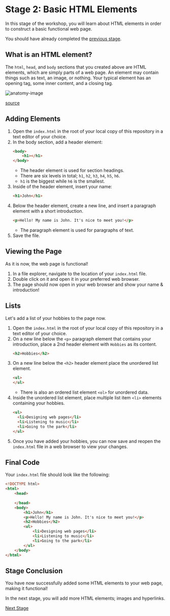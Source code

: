# Stage 2: Basic HTML Elements
In this stage of the workshop, you will learn about HTML elements in order to construct a basic functional web page.

You should have already completed the [previous stage](./stage1.md).

## What is an HTML element?
The ``html``, ``head``, and ``body`` sections that you created above are HTML elements, which are simply parts of a web page. An element may contain things such as text, an image, or nothing. Your typical element has an opening tag, some inner content, and a closing tag.

![anatomy-image](https://developer.mozilla.org/en-US/docs/Glossary/Element/anatomy-of-an-html-element.png)

[source](https://developer.mozilla.org/en-US/docs/Glossary/Element)

## Adding Elements
1. Open the ``index.html`` in the root of your local copy of this repository in a text editor of your choice.
2. In the body section, add a header element:
   ```html
   <body>
       <h1></h1>
   </body>
   ```
   - The header element is used for section headings.
   - There are six levels in total; ``h1``, ``h2``, ``h3``, ``h4``, ``h5``, ``h6``.
   - ``h1`` is the biggest while ``h6`` is the smallest.
3. Inside of the header element, insert your name:
   ```html
   <h1>John</h1>
   ```
4. Below the header element, create a new line, and insert a paragraph element with a short introduction.
   ```html
   <p>Hello! My name is John. It's nice to meet you!</p>
   ```
   - The paragraph element is used for paragraphs of text.
5. Save the file.

## Viewing the Page
As it is now, the web page is functional!
1. In a file explorer, navigate to the location of your ``index.html`` file.
2. Double click on it and open it in your preferred web browser.
3. The page should now open in your web browser and show your name & introduction!

## Lists
Let's add a list of your hobbies to the page now.
1. Open the ``index.html`` in the root of your local copy of this repository in a text editor of your choice.
2. On a new line below the ``<p>`` paragraph element that contains your introduction, place a 2nd header element with ``Hobbies`` as its content.
   ```html
   <h2>Hobbies</h2>
   ```
3. On a new line below the ``<h2>`` header element place the unordered list element.
   ```html
   <ul>
   </ul>
   ```
   - There is also an ordered list element ``<ol>`` for unordered data.
4. Inside the unordered list element, place multiple list item ``<li>`` elements containing your hobbies.
   ```html
   <ul>
     <li>Designing web pages</li>
     <li>Listening to music</li>
     <li>Going to the park</li>
   </ul>
   ```
5. Once you have added your hobbies, you can now save and reopen the ``index.html`` file in a web browser to view your changes.
   
## Final Code
Your ``index.html`` file should look like the following:
```html
<!DOCTYPE html>
<html>
    <head>
        
    </head>
    <body>
        <h1>John</h1>
        <p>Hello! My name is John. It's nice to meet you!</p>
        <h2>Hobbies</h2>
        <ul>
            <li>Designing web pages</li>
            <li>Listening to music</li>
            <li>Going to the park</li>
        </ul>
    </body>
</html>
```

## Stage Conclusion
You have now successfully added some HTML elements to your web page, making it functional!

In the next stage, you will add more HTML elements; images and hyperlinks.

[Next Stage](./stage3.md)